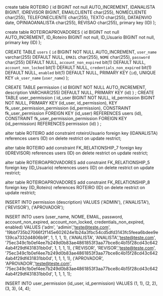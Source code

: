 
create table ROTEIRO
(
   id                   BIGINT not null AUTO_INCREMENT,
   IDANALISTA           BIGINT,
   IDREVISOR            BIGINT,
	EMAILCLIENTE                char(255),
   NOMECLIENTE                 char(255),
   TELEFONECLIENTE             char(255),
   TEXTO                char(255),
   DATAENVIO            date,
   OPINIAOANALISTA      char(255),
    REVISAO      char(255),
   primary key (ID)
);

create table ROTEIROAPROVADORES
(
   id                   BIGINT not null AUTO_INCREMENT,
   ID_Roteiro           BIGINT not null,
   ID_Usuario           BIGINT not null,
   primary key (ID)
);

CREATE TABLE `users` (
  `id` BIGINT NOT NULL AUTO_INCREMENT,
  `user_name` varchar(255) DEFAULT NULL,
  `EMAIL`                char(255),
  `NOME`                 char(255),
  `password` char(255) DEFAULT NULL,
  `account_non_expired` bit(1) DEFAULT NULL,
  `account_non_locked` bit(1) DEFAULT NULL,
  `credentials_non_expired` bit(1) DEFAULT NULL,
  `enabled` bit(1) DEFAULT NULL,
  PRIMARY KEY (`id`),
  UNIQUE KEY `uk_user_name` (`user_name`)
);

CREATE TABLE permission (
   id BIGINT NOT NULL AUTO_INCREMENT,
   description VARCHAR(255) DEFAULT NULL,
   PRIMARY KEY (id)
) ;
CREATE TABLE user_permission (
  id_user BIGINT NOT NULL,
  id_permission BIGINT NOT NULL,
  PRIMARY KEY (id_user, id_permission),
  KEY fk_user_permission_permission (id_permission),
  CONSTRAINT fk_user_permission FOREIGN KEY (id_user) REFERENCES users (id),
  CONSTRAINT fk_user_permission_permission FOREIGN KEY (id_permission) REFERENCES permission (id)
) ;




alter table ROTEIRO add constraint roteiroUsuario foreign key (IDANALISTA)
      references users (ID) on delete restrict on update restrict;
      
alter table ROTEIRO add constraint FK_RELATIONSHIP_7 foreign key (IDREVISOR)
      references users (ID) on delete restrict on update restrict;

alter table ROTEIROAPROVADORES add constraint FK_RELATIONSHIP_5 foreign key (ID_Usuario)
      references users (ID) on delete restrict on update restrict;

alter table ROTEIROAPROVADORES add constraint FK_RELATIONSHIP_8 foreign key (ID_Roteiro)
      references ROTEIRO (ID) on delete restrict on update restrict;

INSERT INTO permission (description) VALUES
  ('ADMIN'),
  ('ANALISTA'),
  ('REVISOR'),
  ('APROVADOR');

INSERT INTO users (user_name, NOME, EMAIL, password, account_non_expired, account_non_locked, credentials_non_expired, enabled) VALUES
  ('adm', 'adimin','teste@teste.com', '19bbf735b27066f2f145e602624e1b24a3fbc54cd5dfd3143fc5feea6bdee9e139ca7332d4806b9f', 1, 1, 1, 1),
  ('ANALISTA', 'ANALISTA','teste@teste.com', '75ec349c1b0ef4ee7b249d0b83ae4861853f3aa77bce8c4b15f28cd43c6424ab4f29df431831bb0d', 1, 1, 1, 1),
  ('REVISOR', 'REVISOR','teste@teste.com', '75ec349c1b0ef4ee7b249d0b83ae4861853f3aa77bce8c4b15f28cd43c6424ab4f29df431831bb0d', 1, 1, 1, 1),
  ('APROVADOR', 'APROVADOR','teste@teste.com', '75ec349c1b0ef4ee7b249d0b83ae4861853f3aa77bce8c4b15f28cd43c6424ab4f29df431831bb0d', 1, 1, 1, 1);


INSERT INTO user_permission (id_user, id_permission) VALUES 
  (1, 1), 
  (2, 2),
   (3, 3),
    (4, 4);
